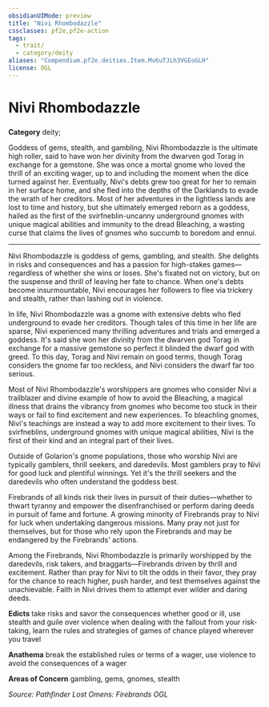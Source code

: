 ```yaml
---
obsidianUIMode: preview
title: "Nivi Rhombodazzle"
cssclasses: pf2e,pf2e-action
tags:
  - trait/
  - category/deity
aliases: "Compendium.pf2e.deities.Item.Mv6uTJLh3VGEoGLH"
license: OGL
---
```

# Nivi Rhombodazzle

### 

**Category** deity; 




Goddess of gems, stealth, and gambling, Nivi Rhombodazzle is the ultimate high roller, said to have won her divinity from the dwarven god Torag in exchange for a gemstone. She was once a mortal gnome who loved the thrill of an exciting wager, up to and including the moment when the dice turned against her. Eventually, Nivi's debts grew too great for her to remain in her surface home, and she fled into the depths of the Darklands to evade the wrath of her creditors. Most of her adventures in the lightless lands are lost to time and history, but she ultimately emerged reborn as a goddess, hailed as the first of the svirfneblin-uncanny underground gnomes with unique magical abilities and immunity to the dread Bleaching, a wasting curse that claims the lives of gnomes who succumb to boredom and ennui.

* * *

Nivi Rhombodazzle is goddess of gems, gambling, and stealth. She delights in risks and consequences and has a passion for high-stakes games—regardless of whether she wins or loses. She's fixated not on victory, but on the suspense and thrill of leaving her fate to chance. When one's debts become insurmountable, Nivi encourages her followers to flee via trickery and stealth, rather than lashing out in violence.

In life, Nivi Rhombodazzle was a gnome with extensive debts who fled underground to evade her creditors. Though tales of this time in her life are sparse, Nivi experienced many thrilling adventures and trials and emerged a goddess. It's said she won her divinity from the dwarven god Torag in exchange for a massive gemstone so perfect it blinded the dwarf god with greed. To this day, Torag and Nivi remain on good terms, though Torag considers the gnome far too reckless, and Nivi considers the dwarf far too serious.

Most of Nivi Rhombodazzle's worshippers are gnomes who consider Nivi a trailblazer and divine example of how to avoid the Bleaching, a magical illness that drains the vibrancy from gnomes who become too stuck in their ways or fail to find excitement and new experiences. To bleachling gnomes, Nivi's teachings are instead a way to add more excitement to their lives. To svirfneblins, underground gnomes with unique magical abilities, Nivi is the first of their kind and an integral part of their lives.

Outside of Golarion's gnome populations, those who worship Nivi are typically gamblers, thrill seekers, and daredevils. Most gamblers pray to Nivi for good luck and plentiful winnings. Yet it's the thrill seekers and the daredevils who often understand the goddess best.

Firebrands of all kinds risk their lives in pursuit of their duties—whether to thwart tyranny and empower the disenfranchised or perform daring deeds in pursuit of fame and fortune. A growing minority of Firebrands pray to Nivi for luck when undertaking dangerous missions. Many pray not just for themselves, but for those who rely upon the Firebrands and may be endangered by the Firebrands' actions.

Among the Firebrands, Nivi Rhombodazzle is primarily worshipped by the daredevils, risk takers, and braggarts—Firebrands driven by thrill and excitement. Rather than pray for Nivi to tilt the odds in their favor, they pray for the chance to reach higher, push harder, and test themselves against the unachievable. Faith in Nivi drives them to attempt ever wilder and daring deeds.

**Edicts** take risks and savor the consequences whether good or ill, use stealth and guile over violence when dealing with the fallout from your risk-taking, learn the rules and strategies of games of chance played wherever you travel

**Anathema** break the established rules or terms of a wager, use violence to avoid the consequences of a wager

**Areas of Concern** gambling, gems, gnomes, stealth

*Source: Pathfinder Lost Omens: Firebrands*
*OGL*